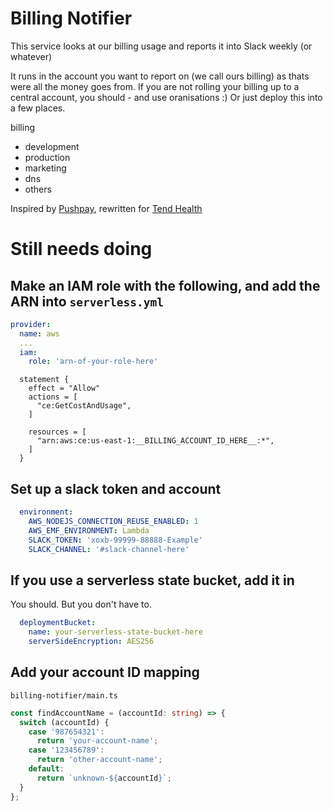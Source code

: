 # Billing Notifier

This service looks at our billing usage and reports it into Slack weekly (or whatever)

It runs in the account you want to report on (we call ours billing) as thats were all the money goes from. If you are not rolling your billing up to a central account, you should - and use
oranisations :) Or just deploy this into a few places.

billing
  - development
  - production
  - marketing
  - dns
  - others


Inspired by [Pushpay](https://github.com/pushpay), rewritten for [Tend Health](https://github.com/tendnz)

# Still needs doing

## Make an IAM role with the following, and add the ARN into `serverless.yml`

```yml
provider:
  name: aws
  ...
  iam:
    role: 'arn-of-your-role-here'
```

```hcl
  statement {
    effect = "Allow"
    actions = [
      "ce:GetCostAndUsage",
    ]

    resources = [
      "arn:aws:ce:us-east-1:__BILLING_ACCOUNT_ID_HERE__:*",
    ]
  }
```

## Set up a slack token and account

```yml
  environment:
    AWS_NODEJS_CONNECTION_REUSE_ENABLED: 1
    AWS_EMF_ENVIRONMENT: Lambda
    SLACK_TOKEN: 'xoxb-99999-88888-Example'
    SLACK_CHANNEL: '#slack-channel-here'
```

## If you use a serverless state bucket, add it in

You should. But you don't have to.

```yml
  deploymentBucket:
    name: your-serverless-state-bucket-here
    serverSideEncryption: AES256
```

## Add your account ID mapping

`billing-notifier/main.ts`

```typescript
const findAccountName = (accountId: string) => {
  switch (accountId) {
    case '987654321':
      return 'your-account-name';
    case '123456789':
      return 'other-account-name';
    default:
      return `unknown-${accountId}`;
  }
};
```